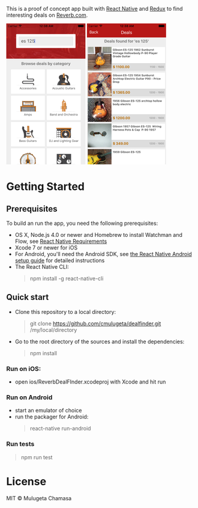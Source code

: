 This is a proof of concept app built with [React Native](https://facebook.github.io/react-native/) 
and [Redux](http://redux.js.org/) to find interesting deals on [Reverb.com](https://reverb.com).

![Find](https://raw.githubusercontent.com/cmulugeta/dealfinder/master/docs/screenshots/find.png)
![Deals](https://raw.githubusercontent.com/cmulugeta/dealfinder/master/docs/screenshots/deals.png)
# Getting Started

## Prerequisites

To build an run the app, you need the following prerequisites:
- OS X, Node.js 4.0 or newer and Homebrew to install Watchman and Flow,
see [React Native Requirements](https://facebook.github.io/react-native/docs/getting-started.html) 
- Xcode 7 or newer for iOS
- For Android, you'll need the Android SDK, see [the React Native Android setup guide](https://facebook.github.io/react-native/docs/android-setup.html) for detailed instructions
- The React Native CLI:
  > npm install -g react-native-cli
  
## Quick start

- Clone this repository to a local directory:
  > git clone https://github.com/cmulugeta/dealfinder.git /my/local/directory
- Go to the root directory of the sources and install the dependencies:
  > npm install
  
### Run on iOS: 
- open ios/ReverbDealFInder.xcodeproj with Xcode and hit run

### Run on Android
- start an emulator of choice
- run the packager for Android:
  > react-native run-android
  
### Run tests
> npm run test
 
 
 # License
 MIT &copy; Mulugeta Chamasa